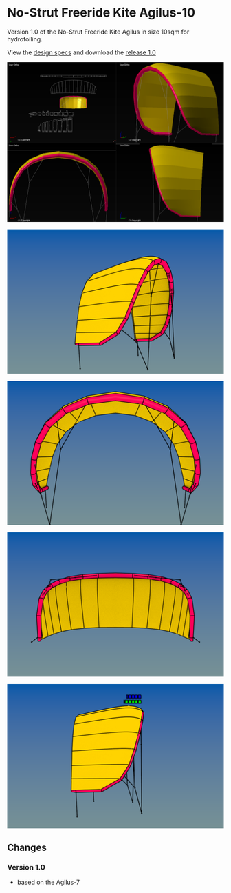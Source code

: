 # No-Strut Freeride Kite Agilus-10
Version 1.0 of the No-Strut Freeride Kite Agilus in size 10sqm for hydrofoiling.

View the [design specs](https://github.com/wingworks/Agilus-10/blob/master/Agilus-10.kite) and download the [release 1.0](https://github.com/wingworks/Agilus-10/releases)

![Kite 3D preview](https://github.com/wingworks/Agilus-10/blob/master/quad_view.png)  

![Kite 3D preview](https://github.com/wingworks/Agilus-10/blob/master/Agilus-10_perspective.png)  

![Kite 3D preview](https://github.com/wingworks/Agilus-10/blob/master/Agilus-10_front.png)

![Kite 3D preview](https://github.com/wingworks/Agilus-10/blob/master/Agilus-10_bottom.png)

![Kite 3D preview](https://github.com/wingworks/Agilus-10/blob/master/Agilus-10_right.png)

## Changes
### Version 1.0
* based on the Agilus-7
